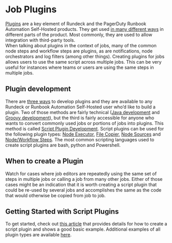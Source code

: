 # Job Plugins
[Plugins](/manual/plugins/index.md#plugins) are a key element of Rundeck and the PagerDuty Runbook Automation Self-Hosted products. They get used [in many different ways](/plugins/) in different parts of the product. Most commonly, they are used to allow integration with third-party tools.<br>
When talking about plugins in the context of jobs, many of the common node steps and workflow steps are plugins, as are notifications, node orchestrators and log filters (among other things). Creating plugins for jobs allows users to use the same script across multiple jobs. This can be very useful for instances where teams or users are using the same steps in multiple jobs.<br>

## Plugin development
There are [three ways](/developer/01-plugin-development.html) to develop plugins and they are available to any Rundeck or Runbook Automation Self-Hosted user who’d like to build a plugin. Two of those methods are fairly technical ([Java development](/developer/01-plugin-development.html#java-plugin-development) and [Groovy development](/developer/01-plugin-development.html#groovy-plugin-development)), but the third is fairly accessible for anyone who wants to convert commonly used jobs or portions of jobs into plugins. This method is called [Script Plugin Development](/developer/01-plugin-development.html#script-plugin-development). Script plugins can be used for the following plugin types: [Node Executor](/developer/04-node-execution-plugins.html#script-plugin-type), [File Copier](/developer/04-file-copier-plugins.html#script-plugin-type), [Node Sources](/developer/03-model-source-plugins\.md#script-plugin-type) and [Node/Workflow Steps](/developer/03-step-plugins\.md#about). The most common scripting languages used to create script plugins are bash, python and Powershell.<br>

## When to create a Plugin
Watch for cases where job editors are repeatedly using the same set of steps in multiple jobs or calling a job from many other jobs. Either of those cases might be an indication that it is worth creating a script plugin that could be re-used by several jobs and accomplishes the same as the code that would otherwise be copied from job to job.<br>

## Getting Started with Script Plugins
To get started, check out [this article](/learning/howto/custom-script-plugin-hello-world.md) that provides details for how to create a script plugin and shows a good basic example. Additional examples of all plugin types are available [here](https://www.google.com/url?q=https://github.com/rundeck/rundeck/tree/main/examples&sa=D&source=docs&ust=1679435774123407&usg=AOvVaw2ahcjy7g-qWjDi-ZMq9tbm).<br>